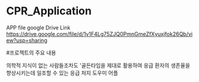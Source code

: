 # CPR_Application
APP file google Drive Link
https://drive.google.com/file/d/1v1F4Lg75ZJQ0PmnGmeZfXyuxjfok26Qb/view?usp=sharing

#프로젝트의 주요 내용

의학적 지식이 없는 사람들조차도 '골든타임을 제대로 활용하여 응급 환자의 생존율을 향상시키는데 일조할 수 있는 응급 처지 도우미 어플
